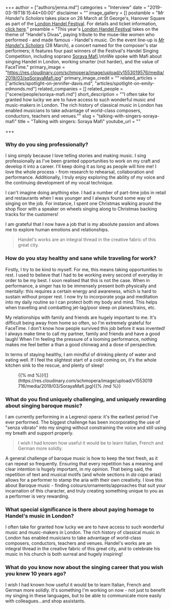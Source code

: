 +++
author = ["authors/jenna.md"]
categories = "Interview"
date = "2019-03-19T18:15:44+00:00"
disclaimer = ""
image_gallery = []
postamble = "_Mr Handel's Scholars_ takes place on 28 March at St George's, Hanover Square as part of the [London Handel Festival](https://www.london-handel-festival.com/whats-on/2019-season-handels-divas/). For details and ticket information, [click here](https://www.london-handel-festival.com/show/mr-handels-scholars/?event=6002)."
preamble = "This year's [London Handel Festival](https://www.london-handel-festival.com/whats-on/2019-season-handels-divas/) takes on the theme of \"Handel's Divas\", paying tribute to the muse-like women who performed - and made famous - Handel's music. On the event line-up is [_Mr Handel's Scholars_](https://www.london-handel-festival.com/show/mr-handels-scholars/?event=6002) (28 March), a concert named for the composer's star performers; it features four past winners of the Festival's Handel Singing Competition, including soprano [Soraya Mafi](/scene/people/soraya-mafi/).\n\nWe spoke with Mafi about singing Handel in London, working smarter (not harder), and the value of FaceTime."
primary_image = "https://res.cloudinary.com/schmopera/image/upload/v1553019576/media/2019/03/sqSorayaMafi.jpg"
primary_image_credit = ""
related_articles = ["articles/spotlight-on-jennifer-davis.md", "articles/spotlight-on-emily-edmonds.md"]
related_companies = []
related_people = ["scene/people/soraya-mafi.md"]
short_description = "\"I often take for granted how lucky we are to have access to such wonderful music and music-makers in London. The rich history of classical music in London has enabled musicians to take advantage of world-class composers, conductors, teachers and venues.\""
slug = "talking-with-singers-soraya-mafi"
title = "Talking with singers: Soraya Mafi"
youtube_url = ""

+++
### Why do you sing professionally?

I sing simply because I love telling stories and making music. I sing professionally as I've been granted opportunities to work on my craft and develop it into a career. I'll keep doing it as long as people will hire me! I love the whole process - from research to rehearsal, collaboration and performance. Additionally, I truly enjoy exploring the ability of my voice and the continuing development of my vocal technique.

I can't imagine doing anything else. I had a number of part-time jobs in retail and restaurants when I was younger and I always found some way of singing on the job. For instance, I spent one Christmas walking around the shop floor with a speaker on wheels singing along to Christmas backing tracks for the customers!

I am grateful that I now have a job that is my absolute passion and allows me to explore human emotions and relationships.

>Handel's works are an integral thread in the creative fabric of this great city.

### How do you stay healthy and sane while traveling for work?

Firstly, I try to be kind to myself. For me, this means taking opportunities to rest. I used to believe that I had to be working every second of everyday in order to be my best. I soon realised that this is not the case. When in performance, a singer has to be immensely present both physically and mentally: this requires a certain energy and awareness, which is hard to sustain without proper rest. I now try to incorporate yoga and meditation into my daily routine so I can protect both my body and mind. This helps when travelling and combatting jet-lag/poor sleep on planes/trains, etc.

My relationships with family and friends are hugely important to me. It's difficult being away from home so often, so I'm extremely grateful for FaceTime. I don't know how people survived this job before it was invented! I always make time to call my partner, family and friends and have a good laugh! When I'm feeling the pressure of a looming performance, nothing makes me feel better a than a good chinwag and a dose of perspective.

In terms of staying healthy, I am mindful of drinking plenty of water and eating well. If I feel the slightest start of a cold coming on, it's the whole kitchen sink to the rescue, and plenty of sleep!

<figure data-type="image">{{% md %}}![](https://res.cloudinary.com/schmopera/image/upload/v1553019716/media/2019/03/SorayaMafi.jpg){{% /md %}}

<figcaption></figcaption>

</figure>

### What do you find uniquely challenging, and uniquely rewarding about singing baroque music?

I am currently performing in a Legrenzi opera: it's the earliest period I've ever performed. The biggest challenge has been incorporating the use of "senza vibrato" into my singing without constraining the voice and still using my breath and support properly.

>I wish I had known how useful it would be to learn Italian, French and German more solidly.

A general challenge of baroque music is how to keep the text fresh, as it can repeat so frequently. Ensuring that every repetition has a meaning and clear intention is hugely important, in my opinion. That being said, the repetition of text and musical motifs (and whole sections in _da capo_ arias) allows for a performer to stamp the aria with their own creativity. I love this about Baroque music - finding colours/ornaments/approaches that suit your incarnation of this character, and truly creating something unique to you as a performer is very rewarding.

### What special significance is there about paying homage to Handel's music in London?

I often take for granted how lucky we are to have access to such wonderful music and music-makers in London. The rich history of classical music in London has enabled musicians to take advantage of world-class composers, conductors, teachers and venues. Handel's works are an integral thread in the creative fabric of this great city, and to celebrate his music in his church is both surreal and hugely inspiring!

### What do you know now about the singing career that you wish you knew 10 years ago?

I wish I had known how useful it would be to learn Italian, French and German more solidly. It's something I'm working on now - not just to benefit my singing in these languages, but to be able to communicate more easily with colleagues...and shop assistants.